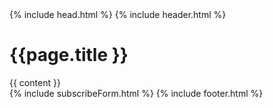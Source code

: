<!DOCTYPE HTML>
<html dir="ltr" lang="en">
	<head>
	    <title>{{ page.title }} - {{ site.name }}</title>
	    {% include head.html %}
	</head>
	<body>
		{% include header.html %}
		<main>
	        <div class="content">
				<h1>{{page.title }}</h1>
	           	{{ content }}
	        </div>
	    </main>
        {% include subscribeForm.html %}
        {% include footer.html %}
	</body>
</html>